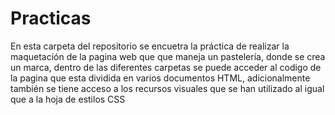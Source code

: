 # Practicas

En esta carpeta del repositorio se encuetra la práctica de realizar la maquetación de la pagina web que
que maneja un pastelería, donde se crea un marca, dentro de las diferentes carpetas se puede
acceder al codigo de la pagina que esta dividida en varios documentos HTML, adicionalmente también
se tiene acceso a los recursos visuales que se han utilizado al igual que a la hoja de estilos CSS
